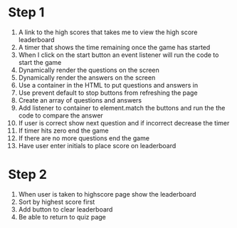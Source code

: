 # Step 1

1. A link to the high scores that takes me to view the high score leaderboard
2. A timer that shows the time remaining once the game has started 
3. When I click on the start button an event listener will run the code to start the game
4. Dynamically render the questions on the screen
5. Dynamically render the answers on the screen
6. Use a container in the HTML to put questions and answers in
7. Use prevent default to stop buttons from refreshing the page
8. Create an array of questions and answers
9. Add listener to container to element.match the buttons and run the the code to compare the answer
10. If user is correct show next question and if incorrect decrease the timer
11. If timer hits zero end the game
12. If there are no more questions end the game
13. Have user enter initials to place score on leaderboard

# Step 2

1. When user is taken to highscore page show the leaderboard 
2. Sort by highest score first
3. Add button to clear leaderboard
4. Be able to return to quiz page 
